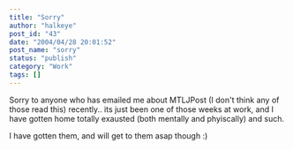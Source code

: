 ```yaml
---
title: "Sorry"
author: "halkeye"
post_id: "43"
date: "2004/04/28 20:01:52"
post_name: "sorry"
status: "publish"
category: "Work"
tags: []
---
```


Sorry to anyone who has emailed me about MTLJPost (I don't think any of those read this) recently.. its just been one of those weeks at work, and I have gotten home totally exausted (both mentally and phyiscally) and such.

I have gotten them, and will get to them asap though :)